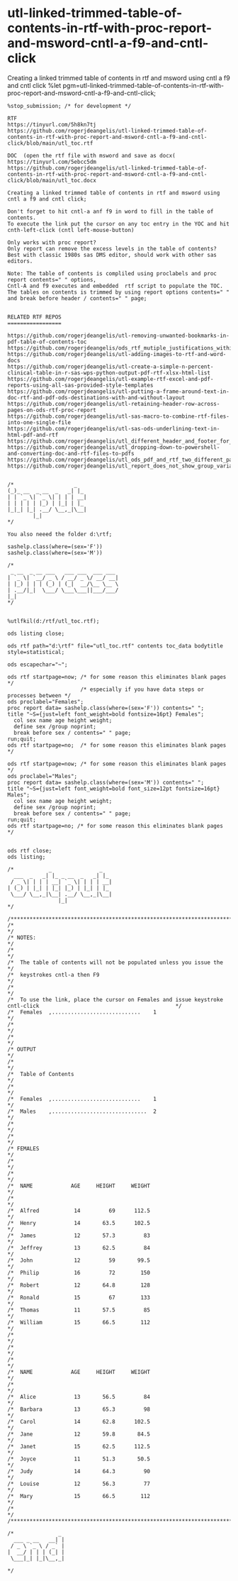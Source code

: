 # utl-linked-trimmed-table-of-contents-in-rtf-with-proc-report-and-msword-cntl-a-f9-and-cntl-click
Creating a linked trimmed table of contents in rtf and msword using cntl a f9 and cntl click
    %let pgm=utl-linked-trimmed-table-of-contents-in-rtf-with-proc-report-and-msword-cntl-a-f9-and-cntl-click;

    %stop_submission; /* for development */

    RTF                                                                                                                                                        
    https://tinyurl.com/5h8kn7tj                                                                                                                               
    https://github.com/rogerjdeangelis/utl-linked-trimmed-table-of-contents-in-rtf-with-proc-report-and-msword-cntl-a-f9-and-cntl-click/blob/main/utl_toc.rtf    
    
    DOC  (open the rtf file with msword and save as docx(                                                                                                      
    https://tinyurl.com/5ebcc5dm                                                                                                                               
    https://github.com/rogerjdeangelis/utl-linked-trimmed-table-of-contents-in-rtf-with-proc-report-and-msword-cntl-a-f9-and-cntl-click/blob/main/utl_toc.docx 

    Creating a linked trimmed table of contents in rtf and msword using cntl a f9 and cntl click;

    Don't forget to hit cntl-a anf f9 in word to fill in the table of contents.
    To execute the link put the cursor on any toc entry in the YOC and hit cnth-left-click (cntl left-mouse-button)

    Only works with proc report?
    Only report can remove the excess levels in the table of contents?
    Best with classic 1980s sas DMS editor, should work with other sas editors.

    Note: The table of contents is compliled using proclabels and proc report contents=" " options,
    Cntl-A and f9 executes and embedded  rtf script to populate the TOC.
    The tables on contents is trimmed by using report options contents=" "
    and break before header / contents=" " page;


    RELATED RTF REPOS
    =================

    https://github.com/rogerjdeangelis/utl-removing-unwanted-bookmarks-in-pdf-table-of-contents-toc
    https://github.com/rogerjdeangelis/ods_rtf_mutiple_justifications_within_one_compute_block
    https://github.com/rogerjdeangelis/utl-adding-images-to-rtf-and-word-docs
    https://github.com/rogerjdeangelis/utl-create-a-simple-n-percent-clinical-table-in-r-sas-wps-python-output-pdf-rtf-xlsx-html-list
    https://github.com/rogerjdeangelis/utl-example-rtf-excel-and-pdf-reports-using-all-sas-provided-style-templates
    https://github.com/rogerjdeangelis/utl-putting-a-frame-around-text-in-doc-rtf-and-pdf-ods-destinations-with-and-without-layout
    https://github.com/rogerjdeangelis/utl-retaining-header-row-across-pages-on-ods-rtf-proc-report
    https://github.com/rogerjdeangelis/utl-sas-macro-to-combine-rtf-files-into-one-single-file
    https://github.com/rogerjdeangelis/utl-sas-ods-underlining-text-in-html-pdf-and-rtf
    https://github.com/rogerjdeangelis/utl_different_header_and_footer_for_rtf_document_and_for_table
    https://github.com/rogerjdeangelis/utl_dropping-down-to-powershell-and-converting-doc-and-rtf-files-to-pdfs
    https://github.com/rogerjdeangelis/utl_ods_pdf_and_rtf_two_different_page_titles_on_the_same_page
    https://github.com/rogerjdeangelis/utl_report_does_not_show_group_variable_across_new_pages_in_rtf_and_pdf


    /*                   _
    (_)_ __  _ __  _   _| |_
    | | `_ \| `_ \| | | | __|
    | | | | | |_) | |_| | |_
    |_|_| |_| .__/ \__,_|\__|
            |_|
    */

    You also neeed the folder d:\rtf;

    sashelp.class(where=(sex='F'))
    sashelp.class(where=(sex='M'))

    /*
     _ __  _ __ ___   ___ ___  ___ ___
    | `_ \| `__/ _ \ / __/ _ \/ __/ __|
    | |_) | | | (_) | (_|  __/\__ \__ \
    | .__/|_|  \___/ \___\___||___/___/
    |_|
    */


    %utlfkil(d:/rtf/utl_toc.rtf);

    ods listing close;

    ods rtf path="d:\rtf" file="utl_toc.rtf" contents toc_data bodytitle style=statistical;

    ods escapechar="~";

    ods rtf startpage=now; /* for some reason this eliminates blank pages            */
                           /* especially if you have data steps or processes between */
    ods proclabel="Females";
    proc report data= sashelp.class(where=(sex='F')) contents=" ";
    title "~S={just=left font_weight=bold fontsize=16pt} Females";
      col sex name age height weight;
      define sex /group noprint;
      break before sex / contents=" " page;
    run;quit;
    ods rtf startpage=no;  /* for some reason this eliminates blank pages            */

    ods rtf startpage=now; /* for some reason this eliminates blank pages            */
    ods proclabel="Males";
    proc report data= sashelp.class(where=(sex='M')) contents=" ";
    title "~S={just=left font_weight=bold font_size=12pt fontsize=16pt} Males";
      col sex name age height weight;
      define sex /group noprint;
      break before sex / contents=" " page;
    run;quit;
    ods rtf startpage=no; /* for some reason this eliminates blank pages */


    ods rtf close;
    ods listing;

    /*           _               _
      ___  _   _| |_ _ __  _   _| |_
     / _ \| | | | __| `_ \| | | | __|
    | (_) | |_| | |_| |_) | |_| | |_
     \___/ \__,_|\__| .__/ \__,_|\__|
                    |_|
    */

    /**************************************************************************************************************************/
    /*                                                                                                                        */
    /* NOTES:                                                                                                                 */
    /*                                                                                                                        */
    /*  The table of contents will not be populated unless you issue the                                                      */
    /*  keystrokes cntl-a then F9                                                                                             */
    /*                                                                                                                        */
    /*  To use the link, place the cursor on Females and issue keystroke cntl-click                                           */
    /*  Females  ,............................    1                                                                           */
    /*                                                                                                                        */
    /*                                                                                                                        */
    /* OUTPUT                                                                                                                 */
    /*                                                                                                                        */
    /*  Table of Contents                                                                                                     */
    /*                                                                                                                        */
    /*  Females  ,............................    1                                                                           */
    /*  Males    ,..............................  2                                                                           */
    /*                                                                                                                        */
    /*                                                                                                                        */
    /* FEMALES                                                                                                                */
    /*                                                                                                                        */
    /*                                                                                                                        */
    /*  NAME            AGE     HEIGHT     WEIGHT                                                                             */
    /*                                                                                                                        */
    /*  Alfred           14         69      112.5                                                                             */
    /*  Henry            14       63.5      102.5                                                                             */
    /*  James            12       57.3         83                                                                             */
    /*  Jeffrey          13       62.5         84                                                                             */
    /*  John             12         59       99.5                                                                             */
    /*  Philip           16         72        150                                                                             */
    /*  Robert           12       64.8        128                                                                             */
    /*  Ronald           15         67        133                                                                             */
    /*  Thomas           11       57.5         85                                                                             */
    /*  William          15       66.5        112                                                                             */
    /*                                                                                                                        */
    /*                                                                                                                        */
    /*                                                                                                                        */
    /*  NAME            AGE     HEIGHT     WEIGHT                                                                             */
    /*                                                                                                                        */
    /*  Alice            13       56.5         84                                                                             */
    /*  Barbara          13       65.3         98                                                                             */
    /*  Carol            14       62.8      102.5                                                                             */
    /*  Jane             12       59.8       84.5                                                                             */
    /*  Janet            15       62.5      112.5                                                                             */
    /*  Joyce            11       51.3       50.5                                                                             */
    /*  Judy             14       64.3         90                                                                             */
    /*  Louise           12       56.3         77                                                                             */
    /*  Mary             15       66.5        112                                                                             */
    /*                                                                                                                        */
    /**************************************************************************************************************************/

    /*              _
      ___ _ __   __| |
     / _ \ `_ \ / _` |
    |  __/ | | | (_| |
     \___|_| |_|\__,_|

    */


